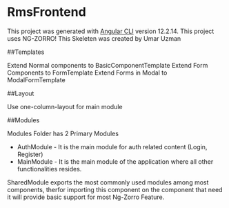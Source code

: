 # RmsFrontend

This project was generated with [Angular CLI](https://github.com/angular/angular-cli) version 12.2.14.
This project uses NG-ZORRO!
This Skeleten was created by Umar Uzman

##Templates

Extend Normal components to BasicComponentTemplate
Extend Form Components to FormTemplate
Extend Forms in Modal to ModalFormTemplate

##Layout

Use one-column-layout for main module


##Modules

Modules Folder has 2 Primary Modules

- AuthModule - It is the main module for auth related content (Login, Register)
- MainModule - It is the main module of the application where all other functionalities resides.

SharedModule exports the most commonly used modules among most components, therfor importing this component on the component that need it will provide basic support for most Ng-Zorro Feature.
